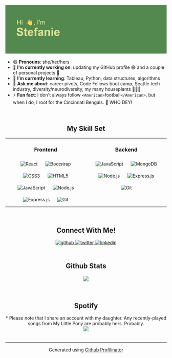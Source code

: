 ![header](header.png)

- 😄 **Pronouns**: she/her/hers
- 🔭 **I’m currently working on**: updating my GitHub profile 😄 and a couple of personal projects 🤫
- 🌱 **I’m currently learning**: Tableau, Python, data structures, algorithms
- 💬 **Ask me about**: career pivots, Code Fellows boot camp, Seattle tech industry, diversity/neurodiversity, my many houseplants 🌴🌿🎍
- ⚡ **Fun fact**: I don't always follow `<American>`football`</American>`, but when I do, I root for the Cincinnati Bengals. 🐯 WHO DEY!

<br/>

## **<div align="center">My Skill Set</div>**

<table align="center"><tr><td valign="top" width="50%">

### <div align="center">Frontend</div>

<div align="center">  
<img style="margin: 10px" src="https://profilinator.rishav.dev/skills-assets/react-original-wordmark.svg" alt="React" height="50" />  
<img style="margin: 10px" src="https://profilinator.rishav.dev/skills-assets/bootstrap-plain.svg" alt="Bootstrap" height="50" />  
<img style="margin: 10px" src="https://profilinator.rishav.dev/skills-assets/css3-original-wordmark.svg" alt="CSS3" height="50" />  
<img style="margin: 10px" src="https://profilinator.rishav.dev/skills-assets/html5-original-wordmark.svg" alt="HTML5" height="50" />  
<img style="margin: 10px" src="https://profilinator.rishav.dev/skills-assets/javascript-original.svg" alt="JavaScript" height="50" />  
<img style="margin: 10px" src="https://profilinator.rishav.dev/skills-assets/nodejs-original-wordmark.svg" alt="Node.js" height="50" />  
<img style="margin: 10px" src="https://profilinator.rishav.dev/skills-assets/express-original-wordmark.svg" alt="Express.js" height="50" />  
<img style="margin: 10px" src="https://profilinator.rishav.dev/skills-assets/git-scm-icon.svg" alt="Git" height="50" />  
</div>

</td><td valign="top" width="50%">

### <div align="center">Backend</div>

<div align="center">  
<img style="margin: 10px" src="https://profilinator.rishav.dev/skills-assets/javascript-original.svg" alt="JavaScript" height="50" />  
<img style="margin: 10px" src="https://profilinator.rishav.dev/skills-assets/mongodb-original-wordmark.svg" alt="MongoDB" height="50" />  
<img style="margin: 10px" src="https://profilinator.rishav.dev/skills-assets/nodejs-original-wordmark.svg" alt="Node.js" height="50" />  
<img style="margin: 10px" src="https://profilinator.rishav.dev/skills-assets/express-original-wordmark.svg" alt="Express.js" height="50" />  
<img style="margin: 10px" src="https://profilinator.rishav.dev/skills-assets/git-scm-icon.svg" alt="Git" height="50" />  
</div>

</td>
</table>

<br/>

## **<div align="center">Connect With Me!</div>**

<div align="center">
<a href="https://github.com/stefrie" target="_blank">
<img src=https://img.shields.io/badge/github-%2324292e.svg?&style=for-the-badge&logo=github&logoColor=white alt=github style="margin-bottom: 5px;" />
</a>
<a href="https://twitter.com/cvggrrl" target="_blank">
<img src=https://img.shields.io/badge/twitter-%2300acee.svg?&style=for-the-badge&logo=twitter&logoColor=white alt=twitter style="margin-bottom: 5px;" />
</a>
<a href="https://linkedin.com/in/stefanie-riehle" target="_blank">
<img src=https://img.shields.io/badge/linkedin-%231E77B5.svg?&style=for-the-badge&logo=linkedin&logoColor=white alt=linkedin style="margin-bottom: 5px;" />
</a>  
</div>

<br/>

## **<div align="center">Github Stats</div>**

<div align="center"><img src="https://github-readme-stats.vercel.app/api?username=stefrie&show_icons=true&count_private=true&hide_border=true" align="center" /></div>

<br/>

<!-- ## Recent Blog Posts   -->
<!-- BLOG-POST-LIST:START -->
<!-- If things goes well, this section should automatically be replaced by a list of your blog posts after you commit your readme file.  -->
<!-- BLOG-POST-LIST:END -->

<br/>

## **<div align="center">Spotify</div>**

<div align="center">* Please note that I share an account with my daughter. Any recently-played songs from My Little Pony are probably hers. Probably. 
<br/>
<img src="https://spotify-github-profile.vercel.app/api/view?uid=stefrie&cover_image=false&theme=default" /></div>
<br/>

<!-- <div align="center">
<img src="https://komarev.com/ghpvc/?username=stefrie&&style=flat-square" align="center" />
</div>   -->

---

<div align="center">Generated using <a href="https://profilinator.rishav.dev/" target="_blank">Github Profilinator</a></div>
